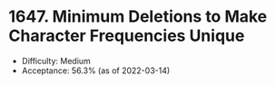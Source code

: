 # 1647. Minimum Deletions to Make Character Frequencies Unique
- Difficulty: Medium
- Acceptance: 56.3% (as of 2022-03-14)
